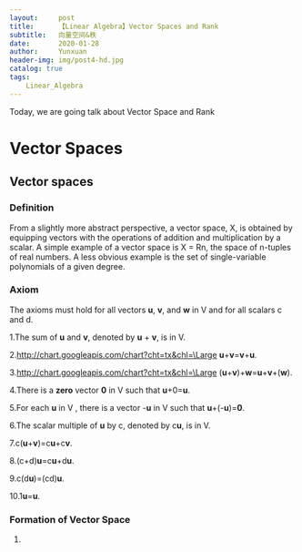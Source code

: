 ```yaml
---
layout:     post
title:      【Linear Algebra】Vector Spaces and Rank
subtitle:   向量空间&秩
date:       2020-01-28
author:     Yunxuan
header-img: img/post4-hd.jpg
catalog: true
tags: 
    Linear_Algebra
---
```

Today, we are going talk about Vector Space and Rank 
# Vector Spaces
## Vector spaces
### Definition
From a slightly more abstract perspective, a vector space, X, is obtained by equipping vectors with the operations of addition and multiplication by a scalar. A simple example of a vector space is X = Rn, the space of n-tuples of real numbers. A less obvious example is the set of single-variable polynomials of a given degree.

### Axiom
The axioms must hold for all vectors **u**, **v**, and **w** in V and for all scalars c and d.

1.The sum of **u** and **v**, denoted by **u** + **v**, is in V.

2.http://chart.googleapis.com/chart?cht=tx&chl=\Large **u**+**v**=**v**+**u**.

3.http://chart.googleapis.com/chart?cht=tx&chl=\Large (**u**+**v**)+**w**=**u**+**v**+(**w**).

4.There is a **zero** vector **0** in V such that **u**+0=**u**.

5.For each **u** in V , there is a vector -**u** in V such that **u**+(-**u**)=**0**.

6.The scalar multiple of **u** by c, denoted by c**u**, is in V.

7.c(**u**+**v**)=c**u**+c**v**.

8.(c+d)**u**=c**u**+d**u**.

9.c(d**u**)=(cd)**u**.

10.1**u**=**u**.


### Formation of Vector Space
1.
